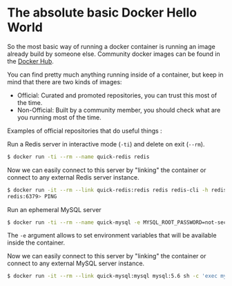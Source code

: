# The absolute basic Docker Hello World
So the most basic way of running a docker container is running an image already build by someone else. Community docker images can be found in the [Docker Hub](https://hub.docker.com/).

You can find pretty much anything running inside of a container, but keep in mind that there are two kinds of images: 

  * Official: Curated and promoted repositories, you can trust this most of the time.
  * Non-Official: Built by a community member, you should check what are you running most of
    the time.

Examples of official repositories that do useful things : 

Run a Redis server in interactive mode (`-ti`) and delete on exit (`--rm`).
```sh
$ docker run -ti --rm --name quick-redis redis
```

Now we can easily connect to this server by "linking" the container or connect to any external Redis server instance. 

```sh
$ docker run -it --rm --link quick-redis:redis redis redis-cli -h redis -p 6379
redis:6379> PING
```

Run an ephemeral MySQL server
```sh
$ docker run -ti --rm --name quick-mysql -e MYSQL_ROOT_PASSWORD=not-secret mysql:5.6
```

The `-e` argument allows to set environment variables that will be available inside the container. 

Now we can easily connect to this server by "linking" the container or connect to any external MySQL server instance. 

```sh
$ docker run -it --rm --link quick-mysql:mysql mysql:5.6 sh -c 'exec mysql -h mysql -uroot -p'
```
